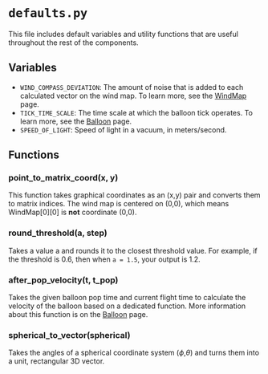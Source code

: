 # `defaults.py`

This file includes default variables and utility functions that are useful throughout the rest of the components.

## Variables

- `WIND_COMPASS_DEVIATION`: The amount of noise that is added to each calculated vector on the wind map. To learn more, see the [WindMap](./WindMap.md) page.
- `TICK_TIME_SCALE`: The time scale at which the balloon tick operates. To learn more, see the [Balloon](./Balloon.md) page.
- `SPEED_OF_LIGHT`: Speed of light in a vacuum, in meters/second.

## Functions

### point_to_matrix_coord(x, y)

This function takes graphical coordinates as an (x,y) pair and converts them to matrix indices. The wind map is centered on (0,0), which means WindMap[0][0] is **not** coordinate (0,0).

### round_threshold(a, step)

Takes a value a and rounds it to the closest threshold value. For example, if the threshold is 0.6, then when `a = 1.5`, your output is 1.2.

### after_pop_velocity(t, t_pop)

Takes the given balloon pop time and current flight time to calculate the velocity of the balloon based on a dedicated function. More information about this function is on the [Balloon](./Balloon.md) page.

### spherical_to_vector(spherical)

Takes the angles of a spherical coordinate system ($\phi$,$\theta$) and turns them into a unit, rectangular 3D vector.